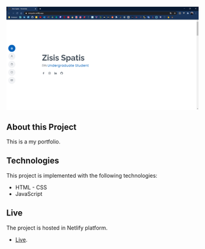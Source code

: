 ![alt text](https://github.com/zisispa/zisispatisportofolio/blob/master/portfolio-zisis.PNG?raw=true)

## About this Project

This is a my portfolio.

## Technologies

This project is implemented with the following technologies:

- HTML - CSS
- JavaScript

## Live

The project is hosted in Netlify platform.

- [Live](https://zisispatis.netlify.app/).
